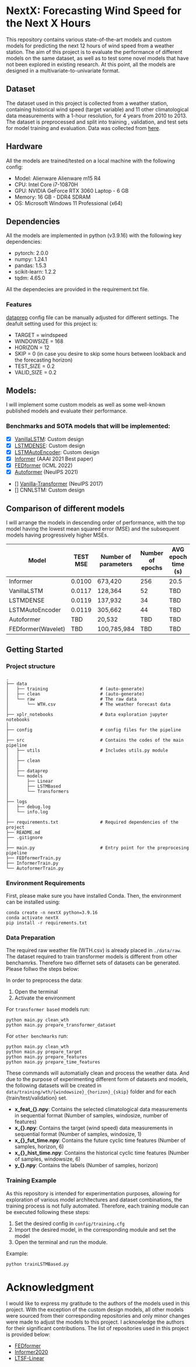 # NextX: Forecasting Wind Speed for the Next X Hours

This repository contains various state-of-the-art models and custom models for predicting the next 12 hours of wind speed from a weather station. The aim of this project is to evaluate the performance of different models on the same dataset, as well as to test some novel models that have not been explored in existing research. At this point, all the models are designed in a multivariate-to-univariate format.

##  Dataset
The dataset used in this project is collected from a weather station, containing historical wind speed (target variable) and 11 other climatological data measurements with a 1-hour resolution, for 4 years from 2010 to 2013. The dataset is preprocessed and split into training , validation, and test sets for model training and evaluation. Data was collected from [here](https://www.ncei.noaa.gov/data/local-climatological-data/).

##  Hardware
All the models are trained/tested on a local machine with the following config:
- Model: Alienware Alienware m15 R4
- CPU: Intel Core i7-10870H
- GPU: NVIDIA GeForce RTX 3060 Laptop - 6 GB
- Memory: 16 GB - DDR4 SDRAM
- OS: Microsoft Windows 11 Professional (x64)

## Dependencies
All the models are implemented in python (v3.9.16) with the following key dependencies:

- pytorch: 2.0.0
- numpy: 1.24.1
- pandas: 1.5.3
- scikit-learn: 1.2.2
- tqdm: 4.65.0

All the dependecies are provided in the requirement.txt file.

### Features
[dataprep](www.TODO.com) config file can be manually adjusted for different settings. The deafult setting used for this project is:
- TARGET =  windspeed
- WINDOWSIZE = 168
- HORIZON = 12
- SKIP = 0 (in case you desire to skip some hours between lookback and the forecasting horizon)
- TEST_SIZE = 0.2
- VALID_SIZE = 0.2

## Models:
I will implement some custom models as well as some well-known published models and evaluate their performance.

### Benchmarks and SOTA models that will be implemented:
- [x] [VanillaLSTM](https://github.com/Farzad-R/NextX/blob/main/src/models/univariate/LSTMBased.py): Custom design
- [x] [LSTMDENSE](https://github.com/Farzad-R/NextX/blob/main/src/models/univariate/LSTMBased.py): Custom design
- [x] [LSTMAutoEncoder](https://github.com/Farzad-R/NextX/blob/main/src/models/univariate/LSTMBased.py): Custom design
- [x] [Informer](https://arxiv.org/abs/2012.07436) (AAAI 2021 Best paper)
- [x] [FEDformer](https://arxiv.org/abs/2201.12740) (ICML 2022)
- [x] [Autoformer](https://arxiv.org/abs/2106.13008) (NeuIPS 2021)
- [] [Vanilla-Transformer](https://arxiv.org/abs/1706.03762) (NeuIPS 2017)
- [] CNNLSTM: Custom design

## Comparison of different models
I will arrange the models in descending order of performance, with the top model having the lowest mean squared error (MSE) and the subsequent models having progressively higher MSEs.

<!-- We provide all experiment script files in `./scripts`: -->
| Model                 | TEST MSE              | Number of parameters      | Number of epochs          | AVG epoch time (s)     |
| ---------------       | --------------------  | -----------------------   | ------------------------  | -----------------------|
| Informer              | 0.0100                |673,420                    |256                        | 20.5                   |
| VanillaLSTM           | 0.0117                |128,364                    | 52                        | TBD                    |
| LSTMDENSE             | 0.0119                |137,932                    | 34                        | TBD                    |
| LSTMAutoEncoder       | 0.0119                |305,662                    | 44                        | TBD                    |
| Autoformer            | TBD                   |20,532                     | TBD                       | TBD                    |
| FEDformer(Wavelet)    |TBD                    |100,785,984                | TBD                       | TBD                    |


## Getting Started

### Project structure

```
.
├── data
│   ├── training                    # (auto-generate)
│   ├── clean                       # (auto-generate)
│   └── raw                         # The raw data
│       └── WTH.csv                 # The weather forecast data
│
├── xplr_notebooks                  # Data exploration jupyter notebooks
│
├── config                          # config files for the pipeline
│
├── src                             # Contains the codes of the main pipeline
│   ├── utils                       # Includes utils.py module
│   │
│   ├── clean
│   │
│   ├── dataprep
│   └── models
│       ├── Linear
│       ├── LSTMBased
│       └── Transformers
│
├── logs                    
│   ├── debug.log               
│   └── info.log
│
├── requirements.txt                # Required dependencies of the project
├── README.md
├── .gitignore
│
├── main.py                         # Entry point for the preprocesing pipeline
├── FEDformerTrain.py
├── InformerTrain.py
└── AutoformerTrain.py
```
### Environment Requirements

First, please make sure you have installed Conda. Then, the environment can be installed using:
```
conda create -n nextX python=3.9.16
conda activate nextX
pip install -r requirements.txt
```

### Data Preparation

The required raw weather file (WTH.csv) is already placed in `./data/raw`. The dataset required to train transformer models is different from other benchamrks. Therefore two differnet sets of datasets can be generated. Please follwo the steps below:

In order to preprocess the data:
1. Open the terminal
2. Activate the environment

For `transformer based` models run:
```
python main.py clean_wth                
python main.py prepare_transformer_dataset
```

For `other benchmarks` run:
```
python main.py clean_wth                
python main.py prepare_target           
python main.py prepare_features
python main.py prepare_time_features
```

These commands will automatially clean and process the weather data. And due to the purpose of experimenting different form of datasets and models, the following datasets will be created in `data/training/wth/{windowsize}_{horizon}_{skip}` folder and for each {train/test/validation} set.
- **x_feat_{}.npy**: Contains the  selected climatological data measurements in sequential format (Number of samples, windosize, number of features)
- **x_{}.npy**: Contains the target (wind speed) data measurements in sequential format (Number of samples, windosize, 1)
- **x_{}_fut_time.npy**: Contains the future cyclic time features (Number of samples, horizon, 6)
- **x_{}_hist_time.npy**: Contains the historical cyclic time features (Number of samples, windowsize, 6)
- **y_{}.npy**: Contains the labels (Number of samples, horizon)

### Training Example
As this repository is intended for experimentation purposes, allowing for exploration of various model architectures and dataset combinations, the training process is not fully automated. Therefore, each training module can be executed following these steps:

1. Set the desired config in `config/training.cfg`
2. Import the desired model, in the corresponding module and set the model
3. Open the terminal and run the module. 

Example:
```
python trainLSTMBased.py
```

# Acknowledgment
I would like to express my gratitude to the authors of the models used in this project. With the exception of the custom design models, all other models were sourced from their corresponding repositories and only minor changes were made to adjust the models to this project. I acknowledge the authors for their significant contributions. The list of repositories used in this project is provided below:

- [FEDformer](https://github.com/MAZiqing/FEDformer)
- [Informer2020](https://github.com/zhouhaoyi/Informer2020)
- [LTSF-Linear](https://github.com/cure-lab/LTSF-Linear)







